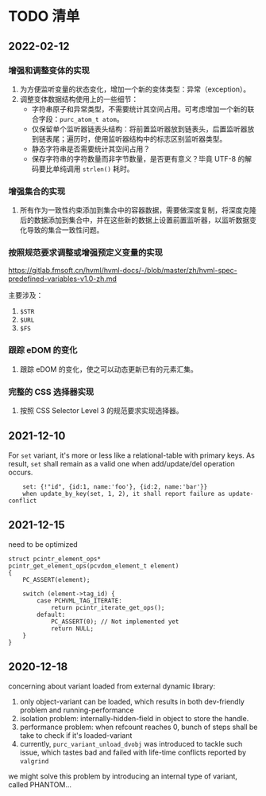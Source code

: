 # TODO 清单

## 2022-02-12

### 增强和调整变体的实现

1. 为方便监听变量的状态变化，增加一个新的变体类型：异常（exception）。
1. 调整变体数据结构使用上的一些细节：
   - 字符串原子和异常类型，不需要统计其空间占用。可考虑增加一个新的联合字段：`purc_atom_t atom`。
   - 仅保留单个监听器链表头结构：将前置监听器放到链表头，后置监听器放到链表尾；遍历时，使用监听器结构中的标志区别监听器类型。
   - 静态字符串是否需要统计其空间占用？
   - 保存字符串的字符数量而非字节数量，是否更有意义？毕竟 UTF-8 的解码要比单纯调用 `strlen()` 耗时。

### 增强集合的实现

1. 所有作为一致性约束添加到集合中的容器数据，需要做深度复制，将深度克隆后的数据添加到集合中，并在这些新的数据上设置前置监听器，以监听数据变化导致的集合一致性问题。

### 按照规范要求调整或增强预定义变量的实现

<https://gitlab.fmsoft.cn/hvml/hvml-docs/-/blob/master/zh/hvml-spec-predefined-variables-v1.0-zh.md>

主要涉及：

1. `$STR`
1. `$URL`
1. `$FS`

### 跟踪 eDOM 的变化

1. 跟踪 eDOM 的变化，使之可以动态更新已有的元素汇集。

### 完整的 CSS 选择器实现

1. 按照 CSS Selector Level 3 的规范要求实现选择器。

## 2021-12-10

For `set` variant, it's more or less like a relational-table with primary keys.
As result, `set` shall remain as a valid one when add/update/del operation
occurs.
```
    set: {!"id", {id:1, name:'foo'}, {id:2, name:'bar'}}
    when update_by_key(set, 1, 2), it shall report failure as update-conflict
```

## 2021-12-15

need to be optimized
```
struct pcintr_element_ops*
pcintr_get_element_ops(pcvdom_element_t element)
{
    PC_ASSERT(element);

    switch (element->tag_id) {
        case PCHVML_TAG_ITERATE:
            return pcintr_iterate_get_ops();
        default:
            PC_ASSERT(0); // Not implemented yet
            return NULL;
    }
}

```

## 2020-12-18

concerning about variant loaded from external dynamic library:

1. only object-variant can be loaded, which results in both dev-friendly problem
   and running-performance
2. isolation problem: internally-hidden-field in object to store the handle.
3. performance problem: when refcount reaches 0, bunch of steps shall be take
   to check if it's loaded-variant
4. currently, `purc_variant_unload_dvobj` was introduced to tackle such issue,
   which tastes bad and failed with life-time conflicts reported by `valgrind`

we might solve this problem by introducing an internal type of variant, called
PHANTOM...

